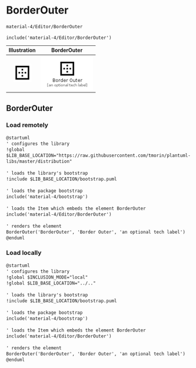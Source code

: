 # BorderOuter


```text
material-4/Editor/BorderOuter
```

```text
include('material-4/Editor/BorderOuter')
```



| Illustration | BorderOuter |
| :---: | :---: |
| ![illustration for Illustration](../../material-4/Editor/BorderOuter.png) | ![illustration for BorderOuter](../../material-4/Editor/BorderOuter.Local.png) |




## BorderOuter

### Load remotely
```plantuml
@startuml
' configures the library
!global $LIB_BASE_LOCATION="https://raw.githubusercontent.com/tmorin/plantuml-libs/master/distribution"

' loads the library's bootstrap
!include $LIB_BASE_LOCATION/bootstrap.puml

' loads the package bootstrap
include('material-4/bootstrap')

' loads the Item which embeds the element BorderOuter
include('material-4/Editor/BorderOuter')

' renders the element
BorderOuter('BorderOuter', 'Border Outer', 'an optional tech label')
@enduml
```

### Load locally
```plantuml
@startuml
' configures the library
!global $INCLUSION_MODE="local"
!global $LIB_BASE_LOCATION="../.."

' loads the library's bootstrap
!include $LIB_BASE_LOCATION/bootstrap.puml

' loads the package bootstrap
include('material-4/bootstrap')

' loads the Item which embeds the element BorderOuter
include('material-4/Editor/BorderOuter')

' renders the element
BorderOuter('BorderOuter', 'Border Outer', 'an optional tech label')
@enduml
```

